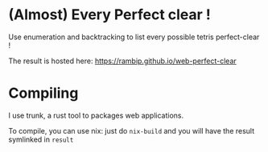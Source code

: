 # (Almost) Every Perfect clear !

Use enumeration and backtracking to list every possible tetris perfect-clear !

The result is hosted here: https://rambip.github.io/web-perfect-clear


# Compiling
I use trunk, a rust tool to packages web applications.

To compile, you can use nix: just do `nix-build` and you will have the result symlinked in `result`
